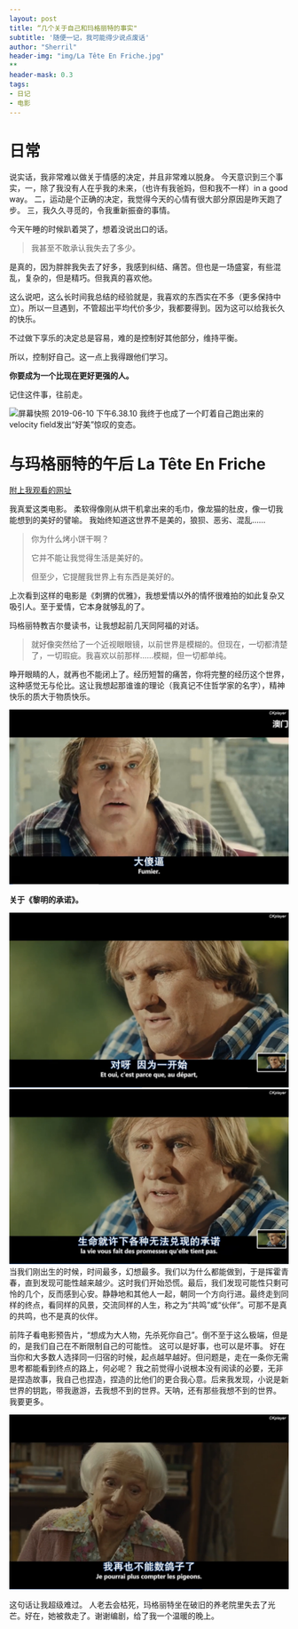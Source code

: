 ```yaml
---
layout: post
title: “几个关于自己和玛格丽特的事实"
subtitle: '随便一记，我可能得少说点废话'
author: "Sherril"
header-img: "img/La Tête En Friche.jpg"
**
header-mask: 0.3
tags:
- 日记
- 电影
---
```

# 日常
说实话，我非常难以做关于情感的决定，并且非常难以脱身。
今天意识到三个事实，一，除了我没有人在乎我的未来，（也许有我爸妈，但和我不一样）in a good way。
二，运动是个正确的决定，我觉得今天的心情有很大部分原因是昨天跑了步。
三，我久久寻觅的，令我重新振奋的事情。
    
今天午睡的时候趴着哭了，想着没说出口的话。
    
> 我甚至不敢承认我失去了多少。
    
是真的，因为胖胖我失去了好多，我感到纠结、痛苦。但也是一场盛宴，有些混乱，复杂的，但是精巧。但我真的喜欢他。
    
这么说吧，这么长时间我总结的经验就是，我喜欢的东西实在不多（更多保持中立）。所以一旦遇到，不管超出平均代价多少，我都要得到。因为这可以给我长久的快乐。
    
不过做下享乐的决定总是容易，难的是控制好其他部分，维持平衡。
    
所以，控制好自己。这一点上我得跟他们学习。
    
**你要成为一个比现在更好更强的人。**
    
记住这件事，往前走。
    
![屏幕快照 2019-06-10 下午6.38.10](https://i.imgur.com/muZ0Kg1.png)
我终于也成了一个盯着自己跑出来的velocity field发出“好美”惊叹的变态。
    
    
# 与玛格丽特的午后 La Tête En Friche
[附上我观看的网址](http://www.haitum.com/movie/201-37058.html&play=0-0)
    
我真爱这类电影。
柔软得像刚从烘干机拿出来的毛巾，像龙猫的肚皮，像一切我能想到的美好的譬喻。
我始终知道这世界不是美的，狼狈、恶劣、混乱……
    
> 你为什么烤小饼干啊？
> 
> 它并不能让我觉得生活是美好的。
> 
> 但至少，它提醒我世界上有东西是美好的。
    
上次看到这样的电影是《刺猬的优雅》，我想爱情以外的情怀很难拍的如此复杂又吸引人。至于爱情，它本身就够乱的了。
    
玛格丽特教吉尔曼读书，让我想起前几天同阿福的对话。
    
> 就好像突然给了一个近视眼眼镜，以前世界是模糊的。但现在，一切都清楚了，一切瑕疵。我喜欢以前那样……模糊，但一切都单纯。
    
睁开眼睛的人，就再也不能闭上了。经历短暂的痛苦，你将完整的经历这个世界，这种感觉无与伦比。这让我想起那谁谁的理论（我真记不住哲学家的名字），精神快乐的质大于物质快乐。

![](media/15597827663203/%E5%B1%8F%E5%B9%95%E5%BF%AB%E7%85%A7%202019-06-10%20%E4%B8%8B%E5%8D%887.38.24.png)

**关于《黎明的承诺》。**

![](media/15597827663203/%E5%B1%8F%E5%B9%95%E5%BF%AB%E7%85%A7%202019-06-10%20%E4%B8%8B%E5%8D%888.20.01.png)
![](media/15597827663203/%E5%B1%8F%E5%B9%95%E5%BF%AB%E7%85%A7%202019-06-10%20%E4%B8%8B%E5%8D%888.20.04.png)
当我们刚出生的时候，时间最多，幻想最多。我们以为什么都能做到，于是挥霍青春，直到发现可能性越来越少。这时我们开始恐慌。最后，我们发现可能性只剩可怜的几个，反而感到心安。静静地和其他人一起，朝同一个方向行进。最终走到同样的终点，看同样的风景，交流同样的人生，称之为“共鸣”或“伙伴”。可那不是真的共鸣，也不是真的伙伴。
    
前阵子看电影预告片，“想成为大人物，先杀死你自己”。倒不至于这么极端，但是的，是我们自己在不断限制自己的可能性。
这可以是好事，也可以是坏事。
好在当你和大多数人选择同一归宿的时候，起点越早越好。但问题是，走在一条你无需思考都能看到终点的路上，何必呢？
我之前觉得小说根本没有阅读的必要，无非是捏造故事，我自己也捏造，捏造的比他们的更合我心意。后来我发现，小说是新世界的钥匙，带我遨游，去我想不到的世界。天呐，还有那些我想不到的世界。
我要更多。

![](media/15597827663203/%E5%B1%8F%E5%B9%95%E5%BF%AB%E7%85%A7%202019-06-10%20%E4%B8%8B%E5%8D%888.40.32.png)

这句话让我超级难过。
人老去会枯死，玛格丽特坐在破旧的养老院里失去了光芒。好在，她被救走了。谢谢编剧，给了我一个温暖的晚上。
